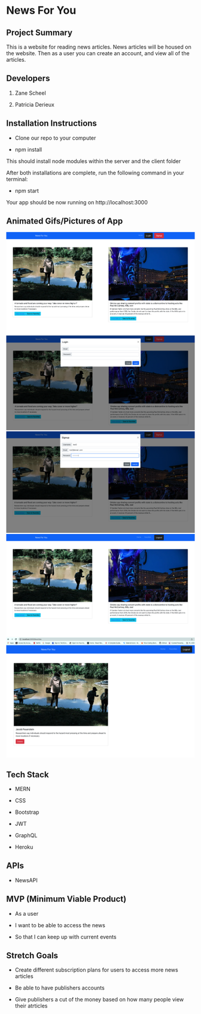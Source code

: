 # News For You

## Project Summary

This is a website for reading news articles. News articles will be housed on the website. Then as a user you can create an account, and view all of the articles. 

## Developers

1. Zane Scheel 

2. Patricia Derieux


## Installation Instructions

- Clone our repo to your computer

- npm install

This should install node modules within the server and the client folder

After both installations are complete, run the following command in your terminal:

- npm start 

Your app should be now running on http://localhost:3000



## Animated Gifs/Pictures of App

![LandingPage](./client/images/LandingPage.png)
![LoginForm](./client/images/LoginPage.png)
![SignUpForm](./client/images/SignUpPage.png)
![ViewArticlesPage](./client/images/ViewArticlesPage.png)
![FavoritesPage](./client/images/FavoritesPage.png)


## Tech Stack

- MERN

- CSS

- Bootstrap

- JWT

- GraphQL

- Heroku

## APIs

- NewsAPI

## MVP (Minimum Viable Product)

- As a user

- I want to be able to access the news

- So that I can keep up with current events


## Stretch Goals

- Create different subscription plans for users to access more news articles

- Be able to have publishers accounts

- Give publishers a cut of the money based on how many people view their atrticles
